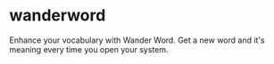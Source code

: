 # wanderword
Enhance your vocabulary with Wander Word. Get a new word and it's meaning every time you open your system.
